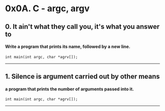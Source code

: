 # 0x0A. C - argc, argv


## 0. It ain't what they call you, it's what you answer to
#### Write a program that prints its name, followed by a new line.
```
int main(int argc, char *agrv[]);
```
---

## 1. Silence is argument carried out by other means

#### a program that prints the number of arguments passed into it.
```
int main(int argc, char *agrv[]);
```
---
